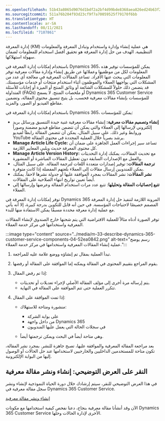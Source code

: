```yaml
---
ms.openlocfilehash: 51b43a8065d9076d1bdf2a2bf4d99bde8368aea826ed24b63f27362ddab5c8cb
ms.sourcegitcommit: 511a76b204f93d23cf9f7a70059525f79170f6bb
ms.translationtype: HT
ms.contentlocale: ar-SA
ms.lasthandoff: 08/11/2021
ms.locfileid: "7107861"
---
```

إدارة المعرفة (KM) هي عملية إنشاء وإدارة واستخدام وتبادل المعرفة والمعلومات التنظيمية. الهدف من حل إدارة المعرفة هو تحقيق أفضل استخدام للمعلومات لضمان سهولة استهلاكها.

باستخدام إمكانات إدارة المعرفة في Dynamics 365، يمكن للمؤسسات توفير هذه المعلومات لكل من موظفيها وعملائها عن طريق إنشاء وإدارة مقالات معرفية توفر المعلومات التي يبحث عنها الأفراد. تساعد المقالات المعرفية في معالجة أي عدد من المشكلات التي يواجهها العملاء والموظفون أثناء استخدام منتجات أو خدمات مؤسستك. قد يتضمن ذلك حلولاً للمشكلات الشائعة أو وثائق المنتج أو الميزة أو إجابات للأسئلة المتداولة (FAQs) أو ملخصات المنتج. لا يسمح Dynamics 365 Customer Service للمؤسسات بإنشاء مقالات معرفية فحسب، بل يتيح تنسيق محتوى المقالة، وتضمين مقاطع الفيديو أو الصور، والمزيد.

باستخدام إمكانات إدارة المعرفة في Dynamics 365، يمكن للمؤسسات:

 -  **إنشاء وتصميم مقالات معرفية:** إنشاء مقالات معرفية غنية جيدة التنسيق ورسائل بريد إلكتروني لإرسالها إلى العملاء والتي يمكن أن تتضمن مقاطع فيديو مضمنة وصوراً وروابط وغير ذلك. على سبيل المثال، يمكن أن تتضمن المقالة رابطاً لفيديو YouTube يرشد بصرياً خلال العملية المحددة في محتوى المقالة.
 -  **Manage Article Life Cycle:** تساعد سير إجراءات العمل الجاهزة على ضمان أن كل محتوى المعرفة حديث ويلبي المعايير اللازمة.
 -  **Manage Article Version History:** مع تحديث المقالات، يمكنك إدارة التحديثات والعمل مع الإصدارات السابقة دون تعطيل المقالات المباشرة أو المنشورة.
 -  **ترجمة المقالات:** توفير إصدارات متعددة اللغات لترجمة المقالة. على سبيل المثال، يمكن للمندوبين إرسال مقالات إلى العملاء بلغتهم المفضلة إذا كانت متوفرة.
 -  **نشر المقالات:** نشر المقالات بمجرد الموافقة عليها أو جدولة نشرها لاحقاً. يمكنك أيضاً تعيين تواريخ انتهاء الصلاحية على المقالات.
 -  **تتبع إحصائيات المقالة وتحليلها**: تتبع عدد مرات استخدام المقالة وعرضها وإرسالها إلى العملاء.

توفر إمكانات إدارة المعرفة في Dynamics 365 المرونة اللازمة لتنفيذ حل إدارة المعرفة المصمم خصيصًا لاحتياجات المؤسسة. في حين أنه قابل للتكوين بدرجة كبيرة، إلا أنه يأتي مع عملية إدارة معرفة محددة مسبقًا يمكن الاستفادة منها للبدء.

توفر الصورة أدناه مثالاً للعملية الافتراضية التي يتم شحنها خارج الصندوق لإنشاء المقالات المعرفية واستخدامها في مركز خدمة العملاء.

:::image type="content" source="../media/m-33-describe-dynamics-365-customer-service-components-04-52ea0842.png" alt-text="رسم يوضح عملية إنشاء المقالات المعرفية واستخدامها في مركز خدمة العملاء.":::


1.  تبدأ العملية بمقال تم إنشاؤه ووضع علامة عليه للمراجعة.
2.  يقوم المراجع بتقييم المحتوى في المقالة ويمكنه إما الموافقة على المقالة أو رفضها.
3.  إذا تم رفض المقال:
    
     -  يتم إرساله مرة أخرى إلى مؤلف المقالة الأصلي لإجراء تعديلات أو تحديثات.
     -  تتكرر العملية حتى تتم الموافقة على المقالة في النهاية.
4.  إذا تمت الموافقة على المقال:
    
     -  منشورة ومتاحة للاستهلاك:
        
         -  على بوابة الشركة
         -  من داخل واجهة Dynamics 365
         -  في سجلات الحالة التي يعمل عليها المندوبون
     -  وهي متاحة أيضاً في البحث ويمكن ترجمتها أيضاً.

بعد مراجعة المقالة المعرفية والموافقة عليها، تصبح جاهزة للنشر. بمجرد نشر المقالة، تكون متاحة للمستخدمين الداخليين والخارجيين لاستخدامها عند حل الحالات أو الوصول إليها من البوابة الإلكترونية.

## <a name="demo-click-through-create-and-publish-a-knowledge-article"></a>النقر على العرض التوضيحي: إنشاء ونشر مقالة معرفية

في هذا العرض التوضيحي للنقر، سيتم إرشادك خلال دورة الحياة النموذجية لإنشاء ونشر سجل مقالة معرفية في Dynamics 365 Customer Service.

[إنشاء ونشر مقالة معرفية](https://edxinteractivepage.blob.core.windows.net/edxpages/mb-910/MB910-LP-CS-M3-KADemo/index.html?azure-portal=true)

الآن وقد أنشأنا مقالة معرفية بنجاح، دعنا نفحص كيفية استخدامها مع مكونات Dynamics 365 Customer Service الأخرى لإدارة الحالات وحلها.
